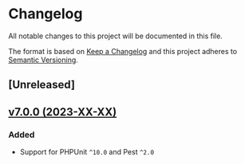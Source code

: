 # Changelog
All notable changes to this project will be documented in this file.

The format is based on [Keep a Changelog](http://keepachangelog.com/)
and this project adheres to [Semantic Versioning](http://semver.org/).

## [Unreleased]

## [v7.0.0 (2023-XX-XX)](https://github.com/nunomaduro/collision/compare/v6.3.2...v7.x)
### Added
- Support for PHPUnit `^10.0` and Pest `^2.0`
